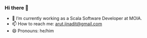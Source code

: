 ### Hi there 👋

- 🔭 I’m currently working as a Scala Software Developer at MOIA.
- 📫 How to reach me: arut.jinadit@gmail.com
- 😄 Pronouns: he/him
